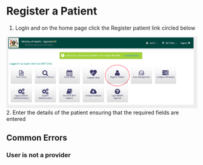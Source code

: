 # Register a Patient
1. Login and on the home page click the Register patient link circled below

![Register Patient Link](register_patient_link.png)
2. Enter the details of the patient ensuring that the required fields are entered


## Common Errors 
### User is not a provider 
